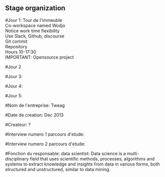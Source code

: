 ## Stage organization

#Jour 1:
Tour de l'immeuble  
Co-workspace named Wodjo  
Notice work time flexibility  
Use Slack, Github, discourse  
Git commit  
Repository  
Hours 10-17:30  
IMPORTANT: Opensource project  

#Jour 2








#Jour 3:








#Jour 4:





#Jour 5:






#Nom de l'entreprise: Tweag

#Date de creation: Dec 2013

#Createur: ?

#Interview numero 1 parcours d'etude:




#Interview numero 2 parcours d'etude:





#Fonction du responsable: data scientist: Data science is a multi-disciplinary field that uses scientific methods, processes, algorithms and systems to extract knowledge and insights from data in various forms, both structured and unstructured, similar to data mining.